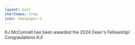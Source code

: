 ```yaml
---
layout: post
shortnews: true
icon: newspaper-o
---
```


KJ McConnell has been awarded the 2024 Dean's Fellowship! Congraulations KJ! 

